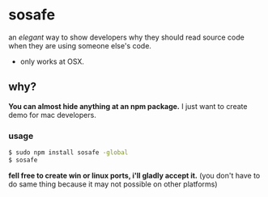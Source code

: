# sosafe

an *elegant* way to show developers why they should read source code when they are using someone else's code.

  - only works at OSX.

## why?

**You can almost hide anything at an npm package.** I just want to create demo for mac developers.

### usage

```sh
$ sudo npm install sosafe -global
$ sosafe
```

**fell free to create win or linux ports, i'll gladly accept it.** (you don't have to do same thing because it may not possible on other platforms)





